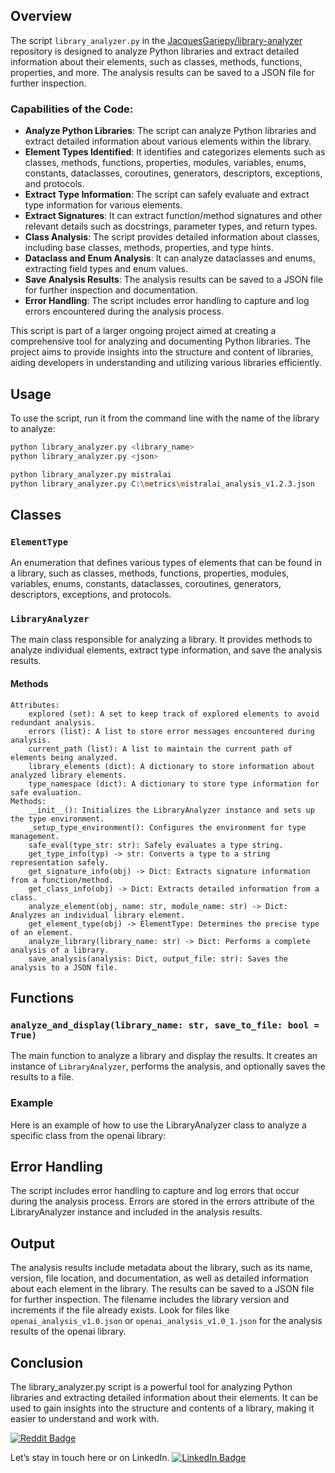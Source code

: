 ## Overview

The script `library_analyzer.py` in the [JacquesGariepy/library-analyzer](https://github.com/JacquesGariepy/library-analyzer) repository is designed to analyze Python libraries and extract detailed information about their elements, such as classes, methods, functions, properties, and more. The analysis results can be saved to a JSON file for further inspection.

### Capabilities of the Code:
- **Analyze Python Libraries**: The script can analyze Python libraries and extract detailed information about various elements within the library.
- **Element Types Identified**: It identifies and categorizes elements such as classes, methods, functions, properties, modules, variables, enums, constants, dataclasses, coroutines, generators, descriptors, exceptions, and protocols.
- **Extract Type Information**: The script can safely evaluate and extract type information for various elements.
- **Extract Signatures**: It can extract function/method signatures and other relevant details such as docstrings, parameter types, and return types.
- **Class Analysis**: The script provides detailed information about classes, including base classes, methods, properties, and type hints.
- **Dataclass and Enum Analysis**: It can analyze dataclasses and enums, extracting field types and enum values.
- **Save Analysis Results**: The analysis results can be saved to a JSON file for further inspection and documentation.
- **Error Handling**: The script includes error handling to capture and log errors encountered during the analysis process.

This script is part of a larger ongoing project aimed at creating a comprehensive tool for analyzing and documenting Python libraries. The project aims to provide insights into the structure and content of libraries, aiding developers in understanding and utilizing various libraries efficiently.

## Usage

To use the script, run it from the command line with the name of the library to analyze:

```sh
python library_analyzer.py <library_name>
python library_analyzer.py <json>

python library_analyzer.py mistralai
python library_analyzer.py C:\metrics\mistralai_analysis_v1.2.3.json
```

## Classes

### `ElementType`

An enumeration that defines various types of elements that can be found in a library, such as classes, methods, functions, properties, modules, variables, enums, constants, dataclasses, coroutines, generators, descriptors, exceptions, and protocols.

### `LibraryAnalyzer`

The main class responsible for analyzing a library. It provides methods to analyze individual elements, extract type information, and save the analysis results.

#### Methods
    Attributes:
        explored (set): A set to keep track of explored elements to avoid redundant analysis.
        errors (list): A list to store error messages encountered during analysis.
        current_path (list): A list to maintain the current path of elements being analyzed.
        library_elements (dict): A dictionary to store information about analyzed library elements.
        type_namespace (dict): A dictionary to store type information for safe evaluation.
    Methods:
        __init__(): Initializes the LibraryAnalyzer instance and sets up the type environment.
        _setup_type_environment(): Configures the environment for type management.
        safe_eval(type_str: str): Safely evaluates a type string.
        get_type_info(typ) -> str: Converts a type to a string representation safely.
        get_signature_info(obj) -> Dict: Extracts signature information from a function/method.
        get_class_info(obj) -> Dict: Extracts detailed information from a class.
        analyze_element(obj, name: str, module_name: str) -> Dict: Analyzes an individual library element.
        get_element_type(obj) -> ElementType: Determines the precise type of an element.
        analyze_library(library_name: str) -> Dict: Performs a complete analysis of a library.
        save_analysis(analysis: Dict, output_file: str): Saves the analysis to a JSON file.

## Functions

### `analyze_and_display(library_name: str, save_to_file: bool = True)`

The main function to analyze a library and display the results. It creates an instance of `LibraryAnalyzer`, performs the analysis, and optionally saves the results to a file.

### Example
Here is an example of how to use the LibraryAnalyzer class to analyze a specific class from the openai library:

## Error Handling
The script includes error handling to capture and log errors that occur during the analysis process. Errors are stored in the errors attribute of the LibraryAnalyzer instance and included in the analysis results.

## Output
The analysis results include metadata about the library, such as its name, version, file location, and documentation, as well as detailed information about each element in the library. The results can be saved to a JSON file for further inspection. The filename includes the library version and increments if the file already exists. Look for files like `openai_analysis_v1.0.json` or `openai_analysis_v1.0_1.json` for the analysis results of the openai library.

## Conclusion
The library_analyzer.py script is a powerful tool for analyzing Python libraries and extracting detailed information about their elements. It can be used to gain insights into the structure and contents of a library, making it easier to understand and work with.

[![Reddit Badge](https://img.shields.io/badge/Discussion-reddit-red)](https://www.reddit.com/r/Python/comments/1gx9j3t/library_analyzer_python_libraries_and_extract/)

Let’s stay in touch here or on LinkedIn.
[![LinkedIn Badge](https://img.shields.io/badge/LinkedIn-0077B5?style=for-the-badge&logo=linkedin&logoColor=white)](https://linkedin.com/in/jacquesgariepy)

